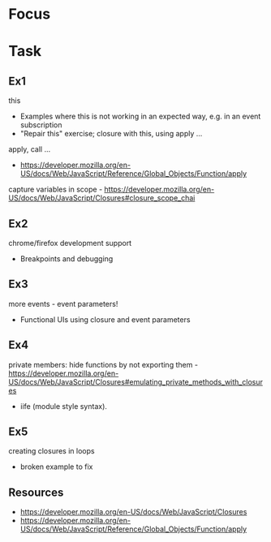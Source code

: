 # Focus

# Task

## Ex1
this
- Examples where this is not working in an expected way, e.g. in an event subscription
- "Repair this" exercise; closure with this, using apply ...

apply, call ... 
- https://developer.mozilla.org/en-US/docs/Web/JavaScript/Reference/Global_Objects/Function/apply

capture variables in scope - https://developer.mozilla.org/en-US/docs/Web/JavaScript/Closures#closure_scope_chai

## Ex2

chrome/firefox development support
- Breakpoints and debugging

## Ex3

more events - event parameters!
- Functional UIs using closure and event parameters

## Ex4

private members: hide functions by not exporting them - https://developer.mozilla.org/en-US/docs/Web/JavaScript/Closures#emulating_private_methods_with_closures
- iife (module style syntax).

## Ex5

creating closures in loops
- broken example to fix


## Resources
- https://developer.mozilla.org/en-US/docs/Web/JavaScript/Closures
- https://developer.mozilla.org/en-US/docs/Web/JavaScript/Reference/Global_Objects/Function/apply

